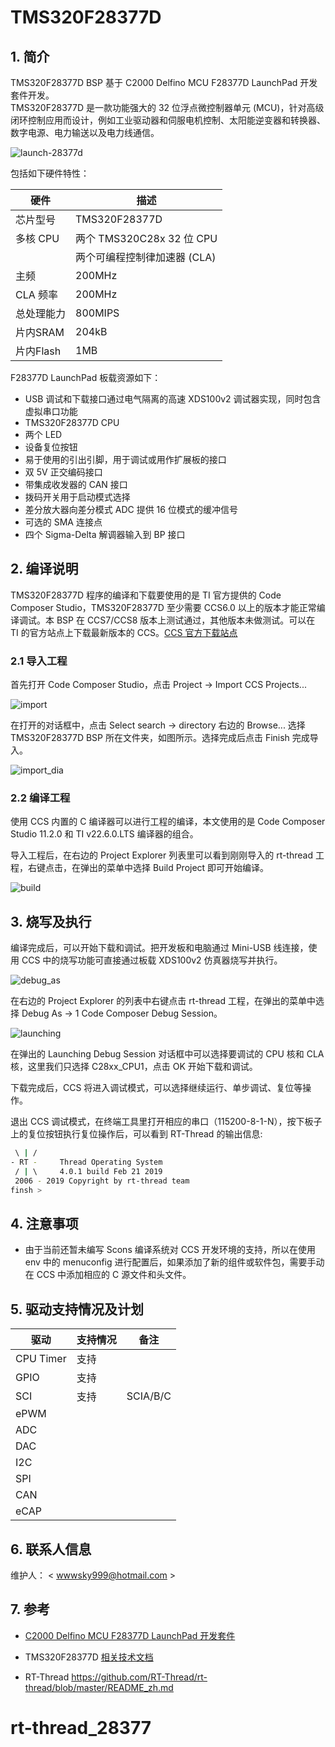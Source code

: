 # TMS320F28377D


## 1. 简介

TMS320F28377D BSP 基于 C2000 Delfino MCU F28377D LaunchPad 开发套件开发。   
TMS320F28377D 是一款功能强大的 32 位浮点微控制器单元 (MCU)，针对高级闭环控制应用而设计，例如工业驱动器和伺服电机控制、太阳能逆变器和转换器、数字电源、电力输送以及电力线通信。

![launch-28377d](figures/launch-28377d.png)

包括如下硬件特性：

| 硬件 | 描述 |
| -- | -- |
|芯片型号| TMS320F28377D |
|多核 CPU| 两个 TMS320C28x 32 位 CPU |
|| 两个可编程控制律加速器 (CLA) |
|主频| 200MHz |
|CLA 频率| 200MHz |
|总处理能力| 800MIPS |
|片内SRAM| 204kB |
|片内Flash| 1MB |

F28377D LaunchPad 板载资源如下：
* USB 调试和下载接口通过电气隔离的高速 XDS100v2 调试器实现，同时包含虚拟串口功能
* TMS320F28377D CPU
* 两个 LED
* 设备复位按钮
* 易于使用的引出引脚，用于调试或用作扩展板的接口
* 双 5V 正交编码接口
* 带集成收发器的 CAN 接口 
* 拨码开关用于启动模式选择
* 差分放大器向差分模式 ADC 提供 16 位模式的缓冲信号
* 可选的 SMA 连接点
* 四个 Sigma-Delta 解调器输入到 BP 接口

## 2. 编译说明
TMS320F28377D 程序的编译和下载要使用的是 TI 官方提供的 Code Composer Studio，TMS320F28377D 至少需要 CCS6.0 以上的版本才能正常编译调试。本 BSP 在 CCS7/CCS8 版本上测试通过，其他版本未做测试。可以在 TI 的官方站点上下载最新版本的 CCS。[CCS 官方下载站点][3]
### 2.1 导入工程
首先打开 Code Composer Studio，点击 Project -> Import CCS Projects...

![import](figures/import.png)

在打开的对话框中，点击 Select search -> directory 右边的 Browse... 选择 TMS320F28377D BSP 所在文件夹，如图所示。选择完成后点击 Finish 完成导入。

![import_dia](figures/import_dia.png)

### 2.2 编译工程
使用 CCS 内置的 C 编译器可以进行工程的编译，本文使用的是 Code Composer Studio 11.2.0  和 TI v22.6.0.LTS 编译器的组合。

导入工程后，在右边的 Project Explorer 列表里可以看到刚刚导入的 rt-thread 工程，右键点击，在弹出的菜单中选择 Build Project 即可开始编译。

![build](figures/build.png)

## 3. 烧写及执行

编译完成后，可以开始下载和调试。把开发板和电脑通过 Mini-USB 线连接，使用 CCS 中的烧写功能可直接通过板载 XDS100v2 仿真器烧写并执行。

![debug_as](figures/debug_as.png)

在右边的 Project Explorer 的列表中右键点击 rt-thread 工程，在弹出的菜单中选择 Debug As -> 1 Code Composer Debug Session。

![launching](figures/launching.png)

在弹出的 Launching Debug Session 对话框中可以选择要调试的 CPU 核和 CLA 核，这里我们只选择 C28xx_CPU1，点击 OK 开始下载和调试。

下载完成后，CCS 将进入调试模式，可以选择继续运行、单步调试、复位等操作。

退出 CCS 调试模式，在终端工具里打开相应的串口（115200-8-1-N），按下板子上的复位按钮执行复位操作后，可以看到 RT-Thread 的输出信息:
```bash
 \ | /
- RT -     Thread Operating System
 / | \     4.0.1 build Feb 21 2019
 2006 - 2019 Copyright by rt-thread team
finsh >
 ```

## 4. 注意事项

* 由于当前还暂未编写 Scons 编译系统对 CCS 开发环境的支持，所以在使用 env 中的 menuconfig 进行配置后，如果添加了新的组件或软件包，需要手动在 CCS 中添加相应的 C 源文件和头文件。

## 5. 驱动支持情况及计划

| 驱动 | 支持情况  |  备注  |
| ------ | ----  | :------:  |
| CPU Timer | 支持 |  |
| GPIO | 支持 | |
| SCI | 支持 | SCIA/B/C |
| ePWM | | |
| ADC | | |
| DAC | | |
| I2C | | |
| SPI | | |
| CAN | | |
| eCAP | | |

## 6. 联系人信息

维护人： < wwwsky999@hotmail.com >

## 7. 参考

* [C2000 Delfino MCU F28377D LaunchPad 开发套件][1]
* TMS320F28377D [相关技术文档][2]
* RT-Thread
<https://github.com/RT-Thread/rt-thread/blob/master/README_zh.md>

  [1]: http://www.ti.com.cn/tool/cn/launchxl-f28377d
  [2]: http://www.ti.com.cn/product/cn/tms320f28377d/technicaldocuments
  [3]: http://processors.wiki.ti.com/index.php/Download_CCS#Download_the_latest_CCS
# rt-thread_28377
